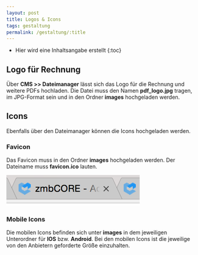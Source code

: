 ```yaml
---
layout: post
title: Logos & Icons
tags: gestaltung
permalink: /gestaltung/:title
---
```



+ Hier wird eine Inhaltsangabe erstellt
{:toc}


## Logo für Rechnung


Über **CMS >> Dateimanager** lässt sich das Logo für die Rechnung und weitere PDFs hochladen. Die Datei muss den Namen **pdf_logo.jpg** tragen, im JPG-Format sein und in den Ordner **images** hochgeladen werden.


## Icons


Ebenfalls über den Dateimanager können die Icons hochgeladen werden.


### Favicon


Das Favicon muss in den Ordner **images** hochgeladen werden. Der Dateiname muss **favicon.ico** lauten.


![Favicon]


### Mobile Icons


Die mobilen Icons befinden sich unter **images** in dem jeweiligen Unterordner für **IOS** bzw. **Android**. Bei den mobilen Icons ist die jeweilige von den Anbietern geforderte Größe einzuhalten. 


[Favicon]: /img/favicon.png
